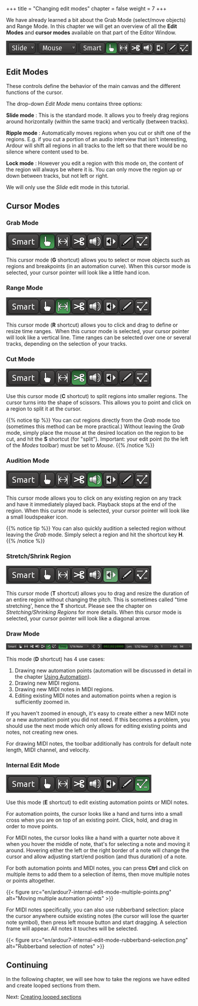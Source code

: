 +++
title = "Changing edit modes"
chapter = false
weight = 7
+++

We have already learned a bit about the Grab Mode (select/move objects) and
Range Mode. In this chapter we will get an overview of all the **Edit Modes**
and **cursor modes** available on that part of the Editor Window.

![Ardour Edit Modes](en/Ardour6_Edit_Modes_Cursor_Modes.png)

## Edit Modes

These controls define the behavior of the main canvas and the different
functions of the cursor.

The drop-down _Edit Mode_ menu contains three options:

**Slide mode**
: This is the standard mode. It allows you to freely drag regions around
horizontally (within the same track) and vertically (between tracks).

**Ripple mode**
: Automatically moves regions when you cut or shift one of the regions. E.g. if
you cut a portion of an audio interview that isn't interesting, Ardour will
shift all regions in all tracks to the left so that there would be no silence
where content used to be.

**Lock mode**
: However you edit a region with this mode on, the content of the region will
always be where it is. You can only move the region up or down between tracks,
but not left or right.

We will only use the _Slide_ edit mode in this tutorial.

## Cursor Modes
### Grab Mode

![G](en/ardour7-grab-edit-mode.png)

This cursor mode (**G** shortcut) allows you to select or move objects such as
regions and breakpoints (in an automation curve). When this cursor mode is
selected, your cursor pointer will look like a little hand icon.

### Range Mode

![R](en/ardour7-range-edit-mode.png)

This cursor mode (**R** shortcut) allows you to click and drag to define or
resize time ranges.  When this cursor mode is selected, your cursor pointer will
look like a vertical line. Time ranges can be selected over one or several
tracks, depending on the selection of your tracks.

### Cut Mode

![C](en/ardour7-cut-edit-mode.png)

Use this cursor mode (**C** shortcut) to split regions into smaller regions. The
cursor turns into the shape of scissors. This allows you to point and click on a
region to split it at the cursor.

{{% notice tip %}}
You can cut regions directly from the _Grab_ mode too (sometimes this method can
be more practical.) Without leaving the _Grab_ mode, simply place the mouse at
the desired location on the region to be cut, and hit the **S** shortcut (for
"split"). Important: your edit point (to the left of the _Modes_ toolbar) must
be set to _Mouse_.
{{% /notice %}}

### Audition Mode

![Audition](en/ardour7-audition-edit-mode.png)

This cursor mode allows you to click on any existing region on any track and
have it immediately played back. Playback stops at the end of the region. When
this cursor mode is selected, your cursor pointer will look like a small
loudspeaker icon.

{{% notice tip %}}
You can also quickly audition a selected region without leaving the _Grab_ mode.
Simply select a region and hit the shortcut key **H**.
{{% /notice %}}

### Stretch/Shrink Region

![T](en/ardour7-stretch-shrink-edit-mode.png)

This cursor mode (**T** shortcut) allows you to drag and resize the duration of
an entire region without changing the pitch. This is sometimes called "time
stretching', hence the **T** shortcut. Please see the chapter on
_Stretching/Shrinking Regions_ for more details. When this cursor mode is
selected, your cursor pointer will look like a diagonal arrow.

### Draw Mode

![D](en/ardour7-draw-edit-mode.png)

This mode (**D** shortcut) has 4 use cases:

1. Drawing new automation points (automation will be discussed in detail in the
chapter [Using Automation](../../mixing-sessions/using-automation/)).
2. Drawing new MIDI regions.
3. Drawing new MIDI notes in MIDI regions.
4. Editing existing MIDI notes and automation points when a region is
sufficiently zoomed in.

If you haven't zoomed in enough, it's easy to create either a new MIDI note or a
new automation point you did not need. If this becomes a problem, you should use
the next mode which only allows for editing existing points and notes, not
creating new ones.

For drawing MIDI notes, the toolbar additionally has controls for default note
length, MIDI channel, and velocity.

### Internal Edit Mode

![E](en/ardour7-internal-edit-mode.png)

Use this mode (**E** shortcut) to edit existing automation points or MIDI notes.

For automation points, the cursor looks like a hand and turns into a small cross
when you are on top of an existing point. Click, hold, and drag in order to move
points.

For MIDI notes, the cursor looks like a hand with a quarter note above it when
you hover the middle of note, that's for selecting a note and moving it around.
Hovering either the left or the right border of a note will change the cursor
and allow adjusting start/end position (and thus duration) of a note.

For both automation points and MIDI notes, you can press **Ctrl** and click on
multiple items to add them to a selection of items, then move multiple notes or
points altogether.

{{< figure src="en/ardour7-internal-edit-mode-multiple-points.png" alt="Moving multiple automation points" >}}

For MIDI notes specifically, you can also use rubberband selection: place the
cursor anywhere outside existing notes (the cursor will lose the quarter note
symbol), then press left mouse button and start dragging. A selection frame will
appear. All notes it touches will be selected.

{{< figure src="en/ardour7-internal-edit-mode-rubberband-selection.png" alt="Rubberband selection of notes" >}}

## Continuing

In the following chapter, we will see how to take the regions we have
edited and create looped sections from them.

Next: [Creating looped sections](../creating-looped-sections)
